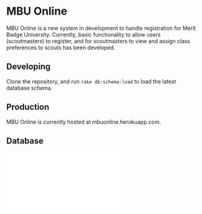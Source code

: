 MBU Online
==========

MBU Online is a new system in development to handle registration for Merit
Badge University. Currently, basic functionality to allow users (scoutmasters)
to register, and for scoutmasters to view and assign class preferences to 
scouts has been developed. 

Developing
----------

Clone the repository, and run `rake db:schema:load` to load the latest database
schema. 

Production
----------

MBU Online is currently hosted at mbuonline.herokuapp.com. 

Database
--------

![ERD](erd.pdf)
